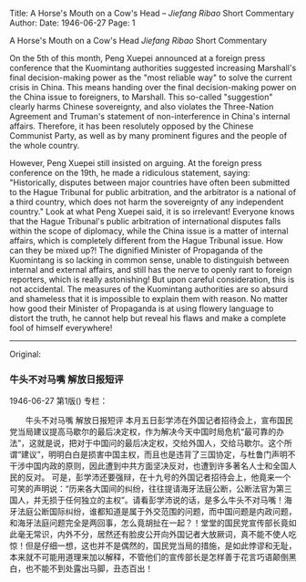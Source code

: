 Title: A Horse's Mouth on a Cow's Head – *Jiefang Ribao* Short Commentary
Author:
Date: 1946-06-27
Page: 1

A Horse's Mouth on a Cow's Head
*Jiefang Ribao* Short Commentary

On the 5th of this month, Peng Xuepei announced at a foreign press conference that the Kuomintang authorities suggested increasing Marshall's final decision-making power as the "most reliable way" to solve the current crisis in China. This means handing over the final decision-making power on the China issue to foreigners, to Marshall. This so-called "suggestion" clearly harms Chinese sovereignty, and also violates the Three-Nation Agreement and Truman's statement of non-interference in China's internal affairs. Therefore, it has been resolutely opposed by the Chinese Communist Party, as well as by many prominent figures and the people of the whole country.

However, Peng Xuepei still insisted on arguing. At the foreign press conference on the 19th, he made a ridiculous statement, saying: "Historically, disputes between major countries have often been submitted to the Hague Tribunal for public arbitration, and the arbitrator is a national of a third country, which does not harm the sovereignty of any independent country." Look at what Peng Xuepei said, it is so irrelevant! Everyone knows that the Hague Tribunal's public arbitration of international disputes falls within the scope of diplomacy, while the China issue is a matter of internal affairs, which is completely different from the Hague Tribunal issue. How can they be mixed up?! The dignified Minister of Propaganda of the Kuomintang is so lacking in common sense, unable to distinguish between internal and external affairs, and still has the nerve to openly rant to foreign reporters, which is really astonishing! But upon careful consideration, this is not accidental. The measures of the Kuomintang authorities are so absurd and shameless that it is impossible to explain them with reason. No matter how good their Minister of Propaganda is at using flowery language to distort the truth, he cannot help but reveal his flaws and make a complete fool of himself everywhere!



<hr /> 

Original: 


### 牛头不对马嘴  解放日报短评

1946-06-27
第1版()
专栏：

　　牛头不对马嘴
    解放日报短评
    本月五日彭学沛在外国记者招待会上，宣布国民党当局建议提高马歇尔的最后决定权，作为解决今天中国时局危机“最可靠的办法”，这就是说，把对于中国问的最后决定权，交给外国人，交给马歇尔。这个所谓“建议”，明明白白是损害中国主权，而且也是违背了三国协定，与杜鲁门声明不干涉中国内政的原则，因此遭到中共方面坚决反对，也遭到许多著名人士和全国人民的反对。
    可是，彭学沛还要强辩，在十九号的外国记者招待会上，他竟来一个可笑的声明说：“历来各大国间的纠纷，往往提请海牙法庭公断，公断法官为第三国人，并无损于任何独立的主权”。请看彭学沛说的话，是多么牛头不对马嘴！海牙法庭公断国际纠纷，谁都知道是属于外交范围的问题，而中国问题是内政问题，和海牙法庭问题完全是两回事，怎么竟胡扯在一起？！堂堂的国民党宣传部长竟如此毫无常识，内外不分，居然还有脸皮公开向外国记者大放厥词，真不能不使人吃惊！但是仔细一想，这也并不是偶然的，国民党当局的措施，是如此悖谬和无耻，本来就不可能用道理来加以解释，不管他们的宣传部长是怎样善于花言巧语颠倒黑白，也不能不到处露出马脚，丑态百出！
